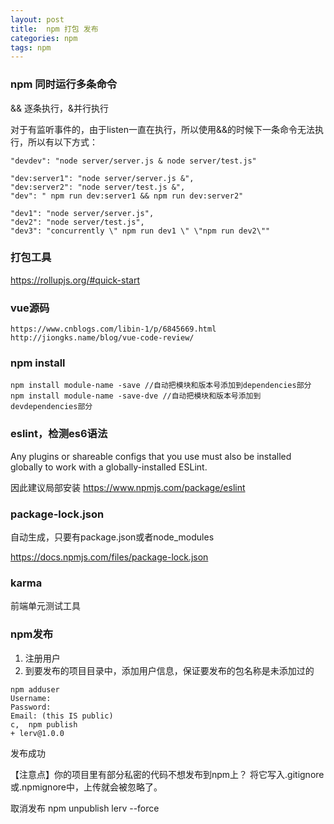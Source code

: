 ```yaml
---
layout: post
title:  npm 打包 发布
categories: npm
tags: npm
---
```


### npm 同时运行多条命令

&& 逐条执行，&并行执行

对于有监听事件的，由于listen一直在执行，所以使用&&的时候下一条命令无法执行，所以有以下方式：
```
"devdev": "node server/server.js & node server/test.js"

"dev:server1": "node server/server.js &",
"dev:server2": "node server/test.js &",
"dev": " npm run dev:server1 && npm run dev:server2"

"dev1": "node server/server.js",
"dev2": "node server/test.js",
"dev3": "concurrently \" npm run dev1 \" \"npm run dev2\""
```
### 打包工具
https://rollupjs.org/#quick-start
### vue源码
```
https://www.cnblogs.com/libin-1/p/6845669.html
http://jiongks.name/blog/vue-code-review/
```

### npm install
```
npm install module-name -save //自动把模块和版本号添加到dependencies部分
npm install module-name -save-dve //自动把模块和版本号添加到devdependencies部分
```

### eslint，检测es6语法
Any plugins or shareable configs that you use must also be installed globally to work with a globally-installed ESLint.

因此建议局部安装
https://www.npmjs.com/package/eslint

### package-lock.json 

自动生成，只要有package.json或者node_modules

https://docs.npmjs.com/files/package-lock.json
### karma
前端单元测试工具

### npm发布
1. 注册用户
2. 到要发布的项目目录中，添加用户信息，保证要发布的包名称是未添加过的
```
npm adduser
Username: 
Password: 
Email: (this IS public) 
c,  npm publish
+ lerv@1.0.0
```

发布成功

【注意点】你的项目里有部分私密的代码不想发布到npm上？
将它写入.gitignore 或.npmignore中，上传就会被忽略了。

取消发布
npm unpublish lerv --force

